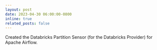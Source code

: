 ```yaml
---
layout: post
date: 2023-04-30 06:00:00-0800
inline: true
related_posts: false
---
```


Created the Databricks Partition Sensor (for the Databricks Provider) for Apache Airflow.
